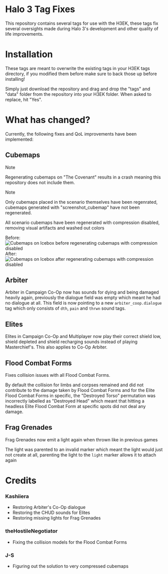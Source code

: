 # Halo 3 Tag Fixes
This repository contains several tags for use with the H3EK, these tags fix several oversights made during Halo 3's development and other quality of life improvements.

# Installation
These tags are meant to overwrite the existing tags in your H3EK tags directory, if you modified them before make sure to back those up before installing!

Simply just download the repository and drag and drop the "tags" and "data" folder from the repository into your H3EK folder. When asked to replace, hit "Yes".

# What has changed?
Currently, the following fixes and QoL improvements have been implemented:

## Cubemaps
> [!NOTE]
> 
> Regenerating cubemaps on "The Covenant" results in a crash meaning this repository does not include them.
>

> [!NOTE]
> 
> Only cubemaps placed in the scenario themselves have been regenrated, cubemaps generated with "screenshot_cubemap" have not been regenerated.
> 

All scenario cubemaps have been regenerated with compression disabled, removing visual artifacts and washed out colors

Before:
![Cubemaps on Icebox before regenerating cubemaps with compression disabled](assets/cubemaps_turf_before.png)
After:
![Cubemaps on Icebox after regenerating cubemaps with compression disabled](assets/cubemaps_turf_after.png)

## Arbiter
Arbiter in Campaign Co-Op now has sounds for dying and being damaged heavily again, previously the dialogue field was empty which meant he had no dialogue at all. This field is now pointing to a new `arbiter_coop.dialogue` tag which only consists of `dth`, `pain` and `thrwn` sound tags.

## Elites
Elites in Campaign Co-Op and Multiplayer now play their correct shield low, shield depleted and shield recharging sounds instead of playing Masterchief's. This also applies to Co-Op Arbiter.

## Flood Combat Forms
Fixes collision issues with all Flood Combat Forms. 

By default the collision for limbs and corpses remained and did not contribute to the damage taken by Flood Combat Forms and for the Elite Flood Combat Forms in specific, the "Destroyed Torso" permutation was incorrectly labelled as "Destroyed Head" which meant that hitting a headless Elite Flood Combat Form at specific spots did not deal any damage.

## Frag Grenades
Frag Grenades now emit a light again when thrown like in previous games

The light was parented to an invalid marker which meant the light would just not create at all, parenting the light to the `light` marker allows it to attach again

# Credits

### Kashiiera
* Restoring Arbiter's Co-Op dialogue
* Restoring the CHUD sounds for Elites
* Restoring missing lights for Frag Grenades

### theHostileNegotiator
* Fixing the collision models for the Flood Combat Forms

### J-S
* Figuring out the solution to very compressed cubemaps